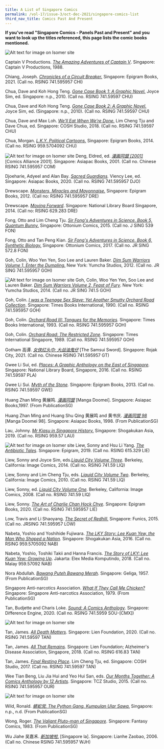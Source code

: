 ```yaml
---
title: A List of Singapore Comics
permalink: /vol-17/issue-3/oct-dec-2021/singapore-comics-list
third_nav_title: Comics Past And Present
---
```

**If you've read "Singapore Comics - Panels Past and Present" and you want to look up the titles referenced, this page lists the comic books mentioned.**

![Alt text for image on Isomer site](/images/captainvsmall.jpg)

Captain V Productions. *[The Amazing Adventures of Captain V](http://eservice.nlb.gov.sg/item_holding_s.aspx?bid=200099391)*. Singapore: Captain V Productions, 1988. 

Chiang, Joseph. *[Chronicles of a Circuit Breaker.](http://eservice.nlb.gov.sg/item_holding_s.aspx?bid=205369096)* Singapore: Epigram Books, 2021. (Call no. RSING 741.595957 CHI)

Chua, Dave and Koh Hong Teng. [*Gone Case Book 1: A Graphic Novel.*](http://eservice.nlb.gov.sg/item_holding_s.aspx?bid=13763246) Joyce Sim, ed. Singapore: n.p., 2010. (Call no. RSING 741.59597 CHU)

Chua, Dave and Koh Hong Teng. [*Gone Case Book 2: A Graphic Novel.*](http://eservice.nlb.gov.sg/item_holding_s.aspx?bid=14247318) Joyce Sim, ed.  (Singapore: n.p., 2010). (Call no. RSING 741.59597 CHU)

Chua, Dave and Max Loh. *[We’ll Eat When We’re Done.](http://eservice.nlb.gov.sg/item_holding_s.aspx?bid=203108636)* Lim Cheng Tju and Dave Chua, ed. Singapore: COSH Studio, 2018. (Call no. RSING 741.59597 CHU)

Chua, Morgan. *[L.K.Y. Political Cartoons.](http://eservice.nlb.gov.sg/item_holding_s.aspx?bid=200569051)* Singapore: Epigram Books, 2014. (Call no.  RSING 959.5704092 CHU)

![Alt text for image on Isomer site](/images/comics-alliance.jpg)
Deng, Eldred, ed. *[漫画同盟 [2001]](http://eservice.nlb.gov.sg/item_holding_s.aspx?bid=10333975)*  [Comics Alliance 2001]. Singapore: Asiapac Books, 2001. (Call no. Chinese RSING 741.595957 COM)  

Djoeharie, Adyeel and Alan Bay. *[Sacred Guardians](http://eservice.nlb.gov.sg/item_holding_s.aspx?bid=204402565).* Viency Lee, ed. Singapore: Asiapac Books, 2020. (Call no. RSING 741.595957 DJO)

Drewscape. *[Monsters, Miracles and Mayonnaise.](http://eservice.nlb.gov.sg/item_holding_s.aspx?bid=14491581)* Singapore: Epigram Books, 2012. (Call no: RSING 741.595957 DRE)

Drewscape. *[Moving Forward](http://eservice.nlb.gov.sg/item_holding_s.aspx?bid=200172332)*. Singapore: National Library Board Singapore, 2014. (Call no: RSING 629.283 DRE)

Fong, Otto and Lim Cheng Tju. *[Sir Fong's Adventures in Science. Book 5, Quantum Bunny.](http://eservice.nlb.gov.sg/item_holding_s.aspx?bid=202746510)* Singapore: Ottonium Comics, 2015. (Call no. J SING 539 FON)

Fong, Otto and Tan Peng Kian. *[Sir Fong's Adventures in Science. Book 6, Synthetic Biology.](http://eservice.nlb.gov.sg/item_holding_s.aspx?bid=202947304)* Singapore: Ottonium Comics, 2017. (Call no. JR SING 572.8 FON)

Goh, Colin, Woo Yen Yen, Soo Lee and Lauren Baker. *[Dim Sum Warriors Volume 1, Enter the Dumpling.](http://eservice.nlb.gov.sg/item_holding_s.aspx?bid=14636577)* New York: Yumcha Studios, 2012. (Call no. JR SING 741.595957 GOH)

![Alt text for image on Isomer site](/images/dim-sum-warriors-2.jpg)
Goh, Colin, Woo Yen Yen, Soo Lee and Lauren Baker. *[Dim Sum Warriors  Volume 2, Feast of Fury](http://eservice.nlb.gov.sg/item_holding_s.aspx?bid=200158332)*. New York: Yumcha Studios, 2014. (Call no. JR SING 741.5 GOH)

Goh, Colin. *[I was a Teenage Sex Slave: Yet Another Smutty Orchard Road Collection](http://eservice.nlb.gov.sg/item_holding_s.aspx?bid=5777122)*. Singapore: Times Books International, 1990. (Call no. RSING 741.595957 GOH)

Goh, Colin. *[Orchard Road III: Tongues for the Memories](http://eservice.nlb.gov.sg/item_holding_s.aspx?bid=6374727)*. Singapore: Times Books International, 1993. (Call no. RSING 741.595957 GOH)

Goh, Colin. *[Orchard Road: The Restricted Zone](http://eservice.nlb.gov.sg/item_holding_s.aspx?bid=5297588)*. Singapore: Times International Singapore, 1989. (Call no. RSING 741.595957 GOH)

Gotham 高谭. *[女侠红头巾: 大战油鬼仔](http://eservice.nlb.gov.sg/item_holding_s.aspx?bid=205437750)* [The Samsui Sword]. Singapore: Rojak City, 2021. (Call no. Chinese RSING 741.595957 GT)

Gwee Li Sui, ed. *[Places: A Graphic Anthology on the East of Singapore](http://eservice.nlb.gov.sg/item_holding_s.aspx?bid=202575979).* Singapore: National Library Board, Singapore, 2016. (Call no. RSING 741.59597 PLA) 

Gwee Li Sui. *[Myth of the Stone](http://eservice.nlb.gov.sg/item_holding_s.aspx?bid=200146617).* Singapore: Epigram Books, 2013. (Call no. RSING 741.59597 GWE)

Huang Zhan Ming 黄展鸣. *[漫画同盟](http://eservice.nlb.gov.sg/item_holding_s.aspx?bid=200051555)* [Manga Doomei]. Singapore: Asiapac Books,1997. (From PublicationSG)

Huang Zhan Ming and Huang Shu Qing 黄展鸣 and 黄书庆. *[漫画同盟 98](http://eservice.nlb.gov.sg/item_holding_s.aspx?bid=200041980)* [Manga Doomei 98]. Singapore: Asiapac Books, 1998. (From PublicationSG)

Lau, Johnny. *[Mr Kiasu in Singapore History.](http://eservice.nlb.gov.sg/item_holding_s.aspx?bid=203961451)* Singapore: Shogakukan Asia, 2019. (Call no. RSING 959.57 LAU)

![Alt text for image on Isomer site](/images/antibiotic-tales-small2.jpg)
Liew, Sonny and Hsu Li Yang. *[The Antibiotic Tales](http://eservice.nlb.gov.sg/item_holding_s.aspx?bid=203939109)*. Singapore: Epigram, 2019. (Call no. RSING 615.329 LIE)	

Liew, Sonny and Joyce Sim, eds.*[Liquid City Volume Three](http://eservice.nlb.gov.sg/item_holding_s.aspx?bid=201026140)*. Berkeley, California: Image Comics, 2014. (Call no. RSING 741.59 LIQ)

Liew, Sonny and Lim Cheng Tju, eds. *[Liquid City Volume Two](http://eservice.nlb.gov.sg/item_holding_s.aspx?bid=13804090)*. Berkeley, California: Image Comics, 2010. (Call no. RSING 741.59 LIQ)

Liew, Sonny, ed. *[Liquid City Volume One](http://eservice.nlb.gov.sg/item_holding_s.aspx?bid=13233324).* Berkeley, California: Image Comics, 2008. (Call no. RSING 741.59 LIQ)

Liew, Sonny. *[The Art of Charlie Chan Hock Chye](http://eservice.nlb.gov.sg/item_holding_s.aspx?bid=204463637)*. Singapore: Epigram Books, 2020. (Call no. RSING 741.595957 LIE)

Low, Travis and Li Shaoyang. *[The Secret of Redhill.](http://eservice.nlb.gov.sg/item_holding_s.aspx?bid=202249669)* Singapore: Funics, 2015. (Call no. JRSING 741.595957 LOW)

Nabeta, Yoshio and Yoshihide Fujiwara. *[The LKY Story: Lee Kuan Yew, the Man Who Shaped a Nation](http://eservice.nlb.gov.sg/item_holding_s.aspx?bid=200569051).* Singapore: Shogakukan Asia, 2016. (Call no. RSING 959.5705092 NAB)

Nabeta, Yoshio, Toshiki Takii and Hanna Francis. *[The Story of LKY: Lee Kuan Yew: Growing Up](http://eservice.nlb.gov.sg/item_holding_s.aspx?bid=203198974)*. Jakarta: Elex Media Komputindo, 2018. (Call no. Malay 959.57092 NAB)

Nora Abdullah. *[Bawang Puteh Bawang Merah](http://eservice.nlb.gov.sg/item_holding_s.aspx?bid=200082631)*. Singapore: Geliga, 1957. (From PublicationSG)

Singapore Anti-narcotics Association. *[What If They Call Me Chicken?](http://eservice.nlb.gov.sg/item_holding_s.aspx?bid=900094913)* Singapore: Singapore Anti-narcotics Association, 1979. (From PublicationSG)

Tan, Budjette and Charis Loke. *[Sound: A Comics Anthology](http://eservice.nlb.gov.sg/item_holding_s.aspx?bid=204511414)*. Singapore: Difference Engine, 2020. (Call no. RSING 741.5959 SOU-[CMX])

![Alt text for image on Isomer site](/images/all-death-matters-small.jpg)

Tan, James. *[All Death Matters](http://eservice.nlb.gov.sg/item_holding_s.aspx?bid=204087129)*. Singapore: Lien Foundation, 2020. (Call no. RSING 741.59597 TAN)

Tan, James. *[All That Remains](http://eservice.nlb.gov.sg/item_holding_s.aspx?bid=203150724)*. Singapore: Lien Foundation; Alzheimer's Disease Association, Singapore, 2018. (Call no. RSING 616.83 TAN)

Tan, James. *[Final Resting Place](http://eservice.nlb.gov.sg/item_holding_s.aspx?bid=202955687)*. Lim Cheng Tju, ed. Singapore: COSH Studio, 2017. (Call no. RSING 741.59597 TAN)

Wee Tian Beng, Liu Jia Hui and Yeo Hui San, eds. *[Our Months Together: A Comics Anthology by 12 Artists](http://eservice.nlb.gov.sg/item_holding_s.aspx?bid=201344693)*. Singapore: TCZ Studio, 2015. (Call no. RSING 741.595957 OUR)

![Alt text for image on Isomer site](/images/python-gang-small.jpg)

Wild, Ronald. *[蟒蛇党. The Python Gang. Kumpulan Ular Sawa.](http://eservice.nlb.gov.sg/item_holding_s.aspx?bid=200077221)*  Singapore: n.p., n.d. (From PublicationSG)

Wong, Roger. *[The Valiant Pluto-man of Singapore](http://eservice.nlb.gov.sg/item_holding_s.aspx?bid=200085679)*. Singapore: Fantasy Comics, 1983. (From PublicationSG)

Wu Jiahe 吴嘉禾. *[新加坡啦.](http://eservice.nlb.gov.sg/item_holding_s.aspx?bid=12829741)* [Singapore la]. Singapore: Lianhe Zaobao, 2006. (Call no. Chinese RSING 741.595957 WJH)